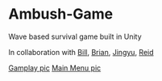 # Ambush-Game
Wave based survival game built in Unity

In collaboration with [Bill](https://github.com/qinqi-wang), [Brian](https://github.com/bkcan), [Jingyu](https://github.com/jingyulu94), [Reid](https://github.com/paradox7jcr)

[Gamplay pic](Gameplay.PNG)
[Main Menu pic](Main%20Menu.PNG)
